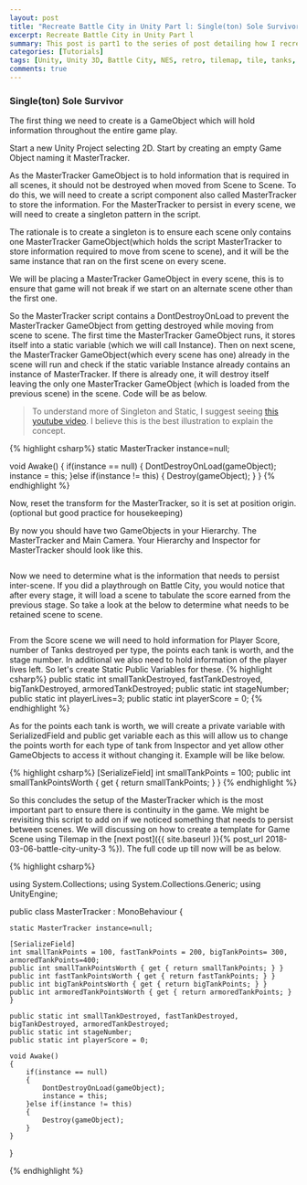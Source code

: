 ```yaml
---
layout: post
title: "Recreate Battle City in Unity Part l: Single(ton) Sole Survivor"
excerpt: Recreate Battle City in Unity Part l
summary: This post is part1 to the series of post detailing how I recreate Battle City in Unity
categories: [Tutorials]
tags: [Unity, Unity 3D, Battle City, NES, retro, tilemap, tile, tanks, gaming, classic]
comments: true
---
```


### Single(ton) Sole Survivor

The first thing we need to create is a GameObject which will hold information throughout the entire game play.

Start a new Unity Project selecting 2D. Start by creating an empty Game Object naming it <keyword>MasterTracker</keyword>. 

As the MasterTracker GameObject is to hold information that is required in all scenes, it should not be destroyed when moved from Scene to Scene. To do this, we will need to create a script component also called MasterTracker to store the information. For the MasterTracker to persist in every scene, we will need to create a singleton pattern in the script. 

 The rationale is to create a singleton is to ensure each scene only contains one MasterTracker GameObject(which holds the script MasterTracker to store information required to move from scene to scene), and it will be the same instance that ran on the first scene on every scene. 

 <div class="info">We will be placing a MasterTracker GameObject in every scene, this is to ensure that game will not break if we start on an alternate scene other than the first one. </div>

 So the MasterTracker script contains a <keyword>DontDestroyOnLoad</keyword> to prevent the MasterTracker GameObject from getting destroyed while moving from scene to scene. The first time the MasterTracker GameObject runs, it stores itself into a static variable (which we will call <keyword>Instance</keyword>). Then on next scene, the MasterTracker GameObject(which every scene has one) already in the scene will run and check if the static variable Instance already contains an instance of MasterTracker. If there is already one, it will destroy itself leaving the only one MasterTracker GameObject (which is loaded from the previous scene) in the scene. Code will be as below.

>To understand more of Singleton and Static, I suggest seeing [this youtube video](https://www.youtube.com/watch?v=Jzu2CjnRiwI). I believe this is the best illustration to explain the concept.

{% highlight csharp%}
static MasterTracker instance=null;

void Awake()
{
    if(instance == null)
    {
        DontDestroyOnLoad(gameObject);
        instance = this;
    }else if(instance != this)
    {
        Destroy(gameObject);
    }
}
{% endhighlight %}


Now, <keyword>reset the transform</keyword> for the MasterTracker, so it is set at position origin.(optional but good practice for housekeeping)

By now you should have two GameObjects in your Hierarchy. The <keyword>MasterTracker</keyword> and <keyword>Main Camera</keyword>. Your Hierarchy and Inspector for MasterTracker should look like this. 

<img src="{{ site.baseurl }}/images/BattleCity_UnityHierarchy1.png" alt="">

Now we need to <keyword>determine what is the information that needs to persist inter-scene</keyword>. If you did a playthrough on Battle City, 
you would notice that after every stage, it will load a scene to tabulate the score earned from the previous stage. So take a look at the below to determine what needs to be retained scene to scene.

<img src="{{ site.baseurl }}/images/BattleCity_ScoreScene.png" alt="">

From the Score scene we will need to hold information for Player Score, number of Tanks destroyed per type, the points each tank is worth, and the stage number. In additional we also need to hold information of the player lives left. So let's create <keyword>Static Public Variables</keyword> for these. 
{% highlight csharp%}
public static int smallTankDestroyed, fastTankDestroyed, bigTankDestroyed, armoredTankDestroyed;
public static int stageNumber;
public static int playerLives=3;
public static int playerScore = 0;
{% endhighlight %}


As for the points each tank is worth, we will create a private variable with <keyword>SerializedField</keyword> and public get variable each as this will allow us to change the points worth for each type of tank from Inspector and yet allow other GameObjects to access it without changing it. Example will be like below.

{% highlight csharp%}
[SerializeField]
int smallTankPoints = 100;
public int smallTankPointsWorth { get { return smallTankPoints; } }
{% endhighlight %}

So this concludes the setup of the MasterTracker which is the most important part to ensure there is continuity in the game. We might be revisiting this script to add on if we noticed something that needs to persist between scenes. We will discussing on how to create a template for Game Scene using <keyword>Tilemap</keyword> in the [next post]({{ site.baseurl }}{% post_url 2018-03-06-battle-city-unity-3 %}). The full code up till now will be as below. 

{% highlight csharp%}

using System.Collections;
using System.Collections.Generic;
using UnityEngine;

public class MasterTracker : MonoBehaviour {

    static MasterTracker instance=null;

    [SerializeField]
    int smallTankPoints = 100, fastTankPoints = 200, bigTankPoints= 300, armoredTankPoints=400;
    public int smallTankPointsWorth { get { return smallTankPoints; } }
    public int fastTankPointsWorth { get { return fastTankPoints; } }
    public int bigTankPointsWorth { get { return bigTankPoints; } }
    public int armoredTankPointsWorth { get { return armoredTankPoints; } }

    public static int smallTankDestroyed, fastTankDestroyed, bigTankDestroyed, armoredTankDestroyed;
    public static int stageNumber;
    public static int playerScore = 0;
  
    void Awake()
    {
        if(instance == null)
        {
            DontDestroyOnLoad(gameObject);
            instance = this;
        }else if(instance != this)
        {
            Destroy(gameObject);
        }
    }
}

{% endhighlight %}
